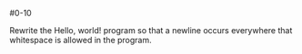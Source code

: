 #0-10

Rewrite the Hello, world! program so that a newline occurs everywhere that whitespace is allowed in the program.


